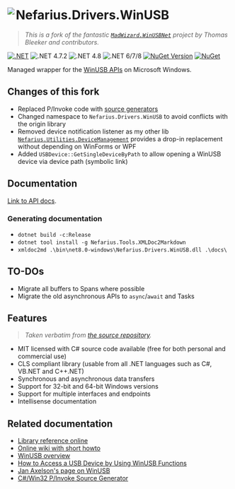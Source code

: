 # <img src="assets/NSS-128x128.png" align="left" />Nefarius.Drivers.WinUSB

> *This is a fork of the fantastic [`MadWizard.WinUSBNet`](https://github.com/snikeguo/winusbnet) project by Thomas
Bleeker and contributors.*

[![.NET](https://github.com/nefarius/Nefarius.Drivers.WinUSB/actions/workflows/build.yml/badge.svg)](https://github.com/nefarius/Nefarius.Drivers.WinUSB/actions/workflows/build.yml)
![.NET 4.7.2](https://img.shields.io/badge/.NET-4.7.2-blue)
![.NET 4.8](https://img.shields.io/badge/.NET-4.8-blue)
![.NET 6/7/8](https://img.shields.io/badge/.NET-6%2F7%2F8-blue)
[![NuGet Version](https://img.shields.io/nuget/v/Nefarius.Drivers.WinUSB)](https://www.nuget.org/packages/Nefarius.Drivers.WinUSB/)
[![NuGet](https://img.shields.io/nuget/dt/Nefarius.Drivers.WinUSB)](https://www.nuget.org/packages/Nefarius.Drivers.WinUSB/)

Managed wrapper for the [WinUSB APIs](https://learn.microsoft.com/en-us/windows-hardware/drivers/usbcon/winusb) on
Microsoft Windows.

## Changes of this fork

- Replaced P/Invoke code with [source generators](https://github.com/microsoft/CsWin32)
- Changed namespace to `Nefarius.Drivers.WinUSB` to avoid conflicts with the origin library
- Removed device notification listener as my other
  lib [`Nefarius.Utilities.DeviceManagement`](https://github.com/nefarius/Nefarius.Utilities.DeviceManagement) provides
  a drop-in replacement without depending on WinForms or WPF
- Added `USBDevice::GetSingleDeviceByPath` to allow opening a WinUSB device via device path (symbolic link)

## Documentation

[Link to API docs](docs/index.md).

### Generating documentation

- `dotnet build -c:Release`
- `dotnet tool install -g Nefarius.Tools.XMLDoc2Markdown`
- `xmldoc2md .\bin\net8.0-windows\Nefarius.Drivers.WinUSB.dll .\docs\`

## TO-DOs

- Migrate all buffers to Spans where possible
- Migrate the old asynchronous APIs to `async`/`await` and Tasks

## Features

> *Taken verbatim from [the source repository](https://github.com/snikeguo/winusbnet/blob/master/README.md).*

- MIT licensed with C# source code available (free for both personal and commercial use)
- CLS compliant library (usable from all .NET languages such as C#, VB.NET and C++.NET)
- Synchronous and asynchronous data transfers
- Support for 32-bit and 64-bit Windows versions
- Support for multiple interfaces and endpoints
- Intellisense documentation

## Related documentation

- [Library reference online](http://madwizard-thomas.github.io/winusbnet/docs/)
- [Online wiki with short howto](https://github.com/madwizard-thomas/winusbnet/wiki)
- [WinUSB overview](https://docs.microsoft.com/en-us/windows-hardware/drivers/usbcon/winusb)
- [How to Access a USB Device by Using WinUSB Functions](https://learn.microsoft.com/en-us/windows-hardware/drivers/usbcon/using-winusb-api-to-communicate-with-a-usb-device)
- [Jan Axelson's page on WinUSB](http://janaxelson.com/winusb.htm)
- [C#/Win32 P/Invoke Source Generator](https://github.com/microsoft/CsWin32)
